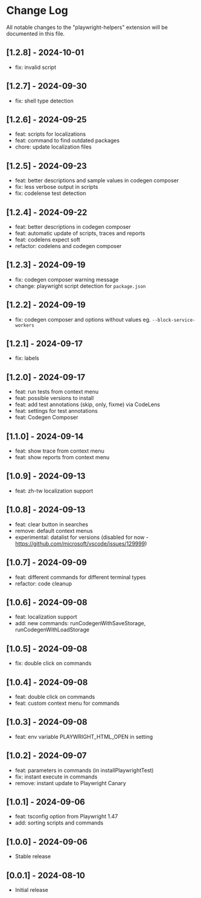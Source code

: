 # Change Log

All notable changes to the "playwright-helpers" extension will be documented in this file.

## [1.2.8] - 2024-10-01

- fix: invalid script

## [1.2.7] - 2024-09-30

- fix: shell type detection

## [1.2.6] - 2024-09-25

- feat: scripts for localizations
- feat: command to find outdated packages
- chore: update localization files

## [1.2.5] - 2024-09-23

- feat: better descriptions and sample values in codegen composer
- fix: less verbose output in scripts
- fix: codelense test detection

## [1.2.4] - 2024-09-22

- feat: better descriptions in codegen composer
- feat: automatic update of scripts, traces and reports
- feat: codelens expect soft
- refactor: codelens and codegen composer

## [1.2.3] - 2024-09-19

- fix: codegen composer warning message
- change: playwright script detection for `package.json`

## [1.2.2] - 2024-09-19

- fix: codegen composer and options without values eg. `--block-service-workers`

## [1.2.1] - 2024-09-17

- fix: labels

## [1.2.0] - 2024-09-17

- feat: run tests from context menu
- feat: possible versions to install
- feat: add test annotations (skip, only, fixme) via CodeLens
- feat: settings for test annotations
- feat: Codegen Composer

## [1.1.0] - 2024-09-14

- feat: show trace from context menu
- feat: show reports from context menu

## [1.0.9] - 2024-09-13

- feat: zh-tw localization support

## [1.0.8] - 2024-09-13

- feat: clear button in searches
- remove: default context menus
- experimental: datalist for versions (disabled for now - https://github.com/microsoft/vscode/issues/129999)

## [1.0.7] - 2024-09-09

- feat: different commands for different terminal types
- refactor: code cleanup

## [1.0.6] - 2024-09-08

- feat: localization support
- add: new commands: runCodegenWithSaveStorage, runCodegenWithLoadStorage

## [1.0.5] - 2024-09-08

- fix: double click on commands

## [1.0.4] - 2024-09-08

- feat: double click on commands
- feat: custom context menu for commands

## [1.0.3] - 2024-09-08

- feat: env variable PLAYWRIGHT_HTML_OPEN in setting

## [1.0.2] - 2024-09-07

- feat: parameters in commands (in installPlaywrightTest)
- fix: instant execute in commands
- remove: instant update to Playwright Canary

## [1.0.1] - 2024-09-06

- feat: tsconfig option from Playwright 1.47
- add: sorting scripts and commands

## [1.0.0] - 2024-09-06

- Stable release

## [0.0.1] - 2024-08-10

- Initial release
